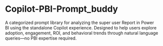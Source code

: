# Copilot-PBI-Prompt_buddy
A categorized prompt library for analyzing the super user Report in Power BI using the standalone Copilot experience. Designed to help users explore adoption, engagement, ROI, and behavioral trends through natural language queries—no PBI expertise required.
